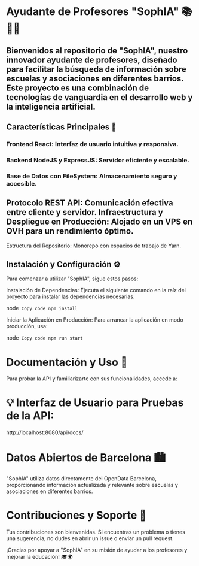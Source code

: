 # Ayudante de Profesores "SophIA" 📚👩‍🏫

Bienvenidos al repositorio de "SophIA", nuestro innovador ayudante de profesores, diseñado para facilitar la búsqueda de información sobre escuelas y asociaciones en diferentes barrios. Este proyecto es una combinación de tecnologías de vanguardia en el desarrollo web y la inteligencia artificial.
---

## Características Principales 🌟
### Frontend React: Interfaz de usuario intuitiva y responsiva.
### Backend NodeJS y ExpressJS: Servidor eficiente y escalable.
### Base de Datos con FileSystem: Almacenamiento seguro y accesible.

Protocolo REST API: Comunicación efectiva entre cliente y servidor.
Infraestructura y Despliegue en Producción: Alojado en un VPS en OVH para un rendimiento óptimo.
---
Estructura del Repositorio: Monorepo con espacios de trabajo de Yarn.
## Instalación y Configuración ⚙️
Para comenzar a utilizar "SophIA", sigue estos pasos:

Instalación de Dependencias:
Ejecuta el siguiente comando en la raíz del proyecto para instalar las dependencias necesarias.

node```
Copy code
npm install```

Iniciar la Aplicación en Producción:
Para arrancar la aplicación en modo producción, usa:

node```
Copy code
npm run start```

# Documentación y Uso 📖
Para probar la API y familiarizarte con sus funcionalidades, accede a:

# 💡 Interfaz de Usuario para Pruebas de la API:
http://localhost:8080/api/docs/

# Datos Abiertos de Barcelona 🏙️
"SophIA" utiliza datos directamente del OpenData Barcelona, proporcionando información actualizada y relevante sobre escuelas y asociaciones en diferentes barrios.

# Contribuciones y Soporte 🤝
Tus contribuciones son bienvenidas. Si encuentras un problema o tienes una sugerencia, no dudes en abrir un issue o enviar un pull request.

¡Gracias por apoyar a "SophIA" en su misión de ayudar a los profesores y mejorar la educación! 🎓🌍
